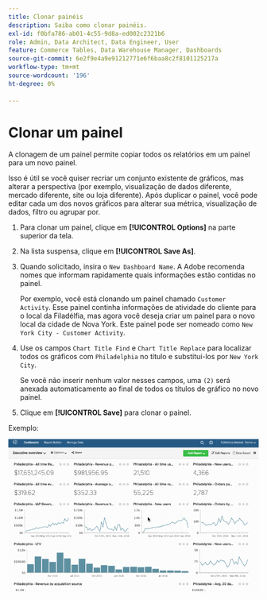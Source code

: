 ```yaml
---
title: Clonar painéis
description: Saiba como clonar painéis.
exl-id: f0bfa786-ab01-4c55-9d8a-ed002c2321b6
role: Admin, Data Architect, Data Engineer, User
feature: Commerce Tables, Data Warehouse Manager, Dashboards
source-git-commit: 6e2f9e4a9e91212771e6f6baa8c2f8101125217a
workflow-type: tm+mt
source-wordcount: '196'
ht-degree: 0%

---
```


# Clonar um painel

A clonagem de um painel permite copiar todos os relatórios em um painel para um novo painel.

Isso é útil se você quiser recriar um conjunto existente de gráficos, mas alterar a perspectiva (por exemplo, visualização de dados diferente, mercado diferente, site ou loja diferente). Após duplicar o painel, você pode editar cada um dos novos gráficos para alterar sua métrica, visualização de dados, filtro ou agrupar por.

1. Para clonar um painel, clique em **[!UICONTROL Options]** na parte superior da tela.

1. Na lista suspensa, clique em **[!UICONTROL Save As]**.

1. Quando solicitado, insira o `New Dashboard Name`. A Adobe recomenda nomes que informam rapidamente quais informações estão contidas no painel.

   Por exemplo, você está clonando um painel chamado `Customer Activity`. Esse painel continha informações de atividade do cliente para o local da Filadélfia, mas agora você deseja criar um painel para o novo local da cidade de Nova York. Este painel pode ser nomeado como `New York City - Customer Activity`.

1. Use os campos `Chart Title Find` e `Chart Title Replace` para localizar todos os gráficos com `Philadelphia` no título e substituí-los por `New York City`.

   Se você não inserir nenhum valor nesses campos, uma `(2)` será anexada automaticamente ao final de todos os títulos de gráfico no novo painel.

1. Clique em **[!UICONTROL Save]** para clonar o painel.

Exemplo:

![painel do clone](../../assets/datgif.gif)

